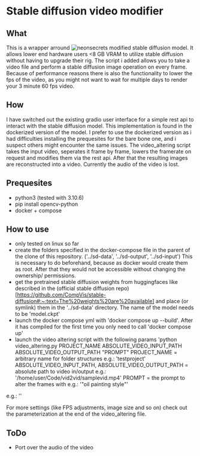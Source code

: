 # Stable diffusion video modifier

## What 
This is a wrapper arround ![neonsecrets modified stable diffusion model](https://github.com/neonsecret/stable-diffusion). It allows lower end hardware users <8 GB VRAM to utilize stable diffusion without having to upgrade their rig. The script i added allows you to take a video file and perform a stable diffusion image operation on every frame. Because of performance reasons there is also the functionality to lower the fps of the video, as you might not want to wait for multiple days to render your 3 minute 60 fps video. 

## How
I have switched out the existing gradio user interface for a simple rest api to interact with the stable diffusion model. This implementation is found in the dockerized version of the model. I prefer to use the dockerized version as i had difficulties installing the prequesites for the bare bone one, and i suspect others might encounter the same issues. The video_altering script takes the input video, seperates it frame by frame, lowers the framerate on request and modifies them via the rest api. After that the resulting images are reconstructed into a video. Currently the audio of the video is lost.

## Prequesites

- python3 (tested with 3.10.6)
- pip install opencv-python
- docker + compose

## How to use

- only tested on linux so far
- create the folders specified in the docker-compose file in the parent of the clone of this repository. ('../sd-data', '../sd-output', '../sd-input')
This is necessary to do beforehand, because as docker would create them as root. After that they would not be accessible without changing the ownership/ permissions.
- get the pretrained stable diffusion weights from huggingfaces like described in the (official stable diffusion repo)[https://github.com/CompVis/stable-diffusion#:~:text=The%20weights%20are%20available] and place (or symlink) them in the '../sd-data' directory. The name of the model needs to be 'model.ckpt'
- launch the docker compose yml with 'docker compose up --build'. After it has compiled for the first time you only need to call 'docker compose up'
- launch the video altering script with the following params
'python video_altering.py PROJECT_NAME ABSOLUTE_VIDEO_INPUT_PATH ABSOLUTE_VIDEO_OUTPUT_PATH "PROMPT"
PROJECT_NAME = arbitrary name for folder structures e.g.: 'testproject'
ABSOLUTE_VIDEO_INPUT_PATH, ABSOLUTE_VIDEO_OUTPUT_PATH = absolute path to video in/output e.g.: '/home/user/Code/vid2vid/samplevid.mp4'
PROMPT = the prompt to alter the frames with e.g.: '"oil painting style"'

e.g.:
''

For more settings (like FPS adjustments, image size and so on) check out the parameterization at the end of the video_altering file.

## ToDo
- Port over the audio of the video
